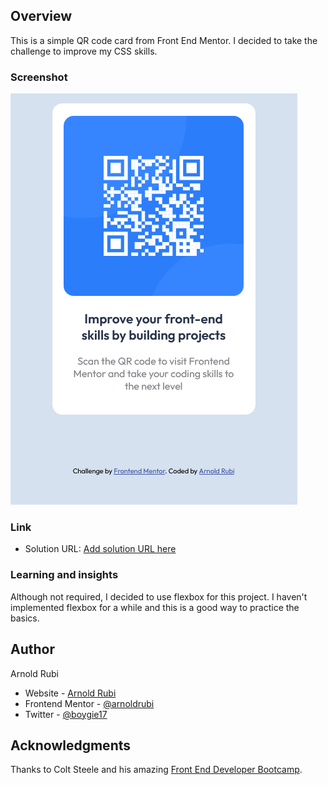 ## Overview
This is a simple QR code card from Front End Mentor. I decided to take the challenge to improve my CSS skills.

### Screenshot
![](./screenshot.png)

### Link

- Solution URL: [Add solution URL here](https://arnoldrubi.github.io/QR-Code-Repository/)

### Learning and insights

Although not required, I decided to use flexbox for this project. I haven't implemented flexbox for a while and this is a good way to practice the basics. 

## Author
Arnold Rubi 

- Website - [Arnold Rubi](https://arnoldrubi.com/)
- Frontend Mentor - [@arnoldrubi](https://www.frontendmentor.io/profile/arnoldrubi)
- Twitter - [@boygie17](https://twitter.com/boygie17)

## Acknowledgments

Thanks to Colt Steele and his amazing [Front End Developer Bootcamp](https://www.udemy.com/course/the-web-developer-bootcamp/).
